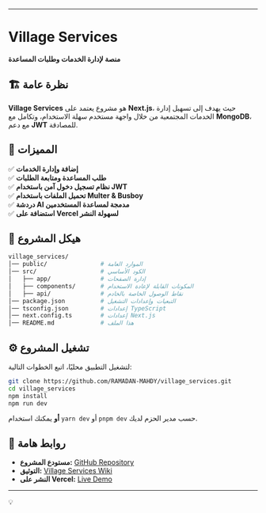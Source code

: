 
---

# **Village Services**  
**منصة لإدارة الخدمات وطلبات المساعدة**  

## 🏗️ **نظرة عامة**  
**Village Services** هو مشروع يعتمد على **Next.js**، حيث يهدف إلى تسهيل إدارة الخدمات المجتمعية من خلال واجهة مستخدم سهلة الاستخدام، وتكامل مع **MongoDB**، مع دعم **JWT** للمصادقة.  

## 🚀 **المميزات**  
✅ **إضافة وإدارة الخدمات**  
✅ **طلب المساعدة ومتابعة الطلبات**  
✅ **نظام تسجيل دخول آمن باستخدام JWT**  
✅ **تحميل الملفات باستخدام Multer & Busboy**  
✅ **دردشة AI مدمجة لمساعدة المستخدمين**  
✅ **استضافة على Vercel لسهولة النشر**  

## 📂 **هيكل المشروع**  
```bash
village_services/
│── public/               # الموارد العامة
│── src/                  # الكود الأساسي
│   ├── app/              # إدارة الصفحات
│   ├── components/       # المكونات القابلة لإعادة الاستخدام
│   ├── api/              # نقاط الوصول الخاصة بالخادم
│── package.json          # التبعيات وإعدادات التشغيل
│── tsconfig.json         # إعدادات TypeScript
│── next.config.ts        # إعدادات Next.js
│── README.md             # هذا الملف
```

## ⚙️ **تشغيل المشروع**  
لتشغيل التطبيق محليًا، اتبع الخطوات التالية:  
```sh
git clone https://github.com/RAMADAN-MAHDY/village_services.git
cd village_services
npm install
npm run dev
```
**أو** يمكنك استخدام `yarn dev` أو `pnpm dev` حسب مدير الحزم لديك.  

## 🔗 **روابط هامة**  
- **مستودع المشروع:** [GitHub Repository](https://github.com/RAMADAN-MAHDY/village_services)  
- **التوثيق:** [Village Services Wiki](https://github.com/RAMADAN-MAHDY/village_services/wiki)  
- **النشر على Vercel:** [Live Demo](https://village-services.vercel.app)  

---

💡
